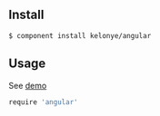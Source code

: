 Install
---

    $ component install kelonye/angular

Usage
---

See [demo](http://component-kelonye.rhcloud.com/#/521fc7bd65b8b9a547000004)

```javascript
require 'angular'
```

